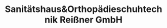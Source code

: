---
title: "Sanitätshaus&Orthopädieschuhtechnik Reißner GmbH"
url: /olpe/sanitaetshausundorthopaedieschuhtechnik-reissner-gmbh/
shop: Sanitätshaus
---